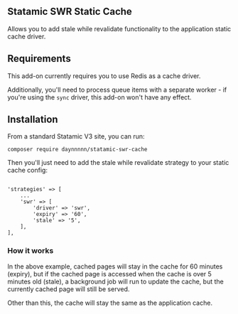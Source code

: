 
## Statamic SWR Static Cache

Allows you to add stale while revalidate functionality to the application static cache driver.

## Requirements

This add-on currently requires you to use Redis as a cache driver.

Additionally, you'll need to process queue items with a separate worker - if you're using the `sync` driver, this add-on won't have any effect.
  

## Installation


From a standard Statamic V3 site, you can run:

`composer require daynnnnn/statamic-swr-cache`

Then you'll just need to add the stale while revalidate strategy to your static cache config:

```

'strategies' => [
    ...
    'swr' => [
        'driver' => 'swr',
        'expiry' => '60',
        'stale' => '5',
    ],
],

```

### How it works

In the above example, cached pages will stay in the cache for 60 minutes (expiry), but if the cached page is accessed when the cache is over 5 minutes old (stale), a background job will run to update the cache, but the currently cached page will still be served.

Other than this, the cache will stay the same as the application cache.
